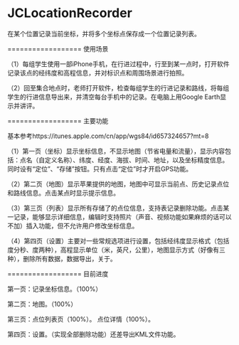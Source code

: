 JCLocationRecorder
==================

在某个位置记录当前坐标，并将多个坐标点保存成一个位置记录列表。


==================
使用场景

（1）每组学生使用一部iPhone手机，在行进过程中，行至到某一点时，打开软件记录该点的经纬度和高程信息，并对标识点和周围场景进行拍照。

（2）回至集合地点时，老师打开软件，检查每组学生的行进记录和路线，将每组学生的行进信息导出来，并清空每台手机中的记录。在电脑上用Google Earth显示并讲评。

==================
主要功能

基本参考https://itunes.apple.com/cn/app/wgs84/id657324657?mt=8

（1）第一页（坐标）显示坐标信息，不显示地图（节省电量和流量），显示内容包括：点名（自定义名称）、纬度、经度、海拔、时间、地址，以及坐标精度信息。同时设有“定位”、“存储”按钮。只有点击“定位”时才开启GPS功能。

（2）第二页（地图）显示苹果提供的地图，地图中可显示当前点、历史记录点位和路线信息。点击某点时显示提示信息。

（3）第三页（列表）显示所有存储了的点位信息，支持表记录删除功能。点击某一记录，能够显示详细信息，编辑时支持照片（声音、视频功能如果麻烦的话可以不加）插入功能，但不允许用户修改坐标信息。

（4）第四页（设置）主要对一些常规选项进行设置，包括经纬度显示格式（包括度分秒、度两种），高程显示单位（米，英尺，公里），地图显示方式（好像有三种），删除所有数据，数据导出，关于。


==================
目前进度

第一页：记录坐标信息。（100%）

第二页：地图。（100%）

第三页：点位列表页（100%）。 点位详情（100%）。

第四页：设置。（实现全部删除功能）还差导出KML文件功能。



 
  
